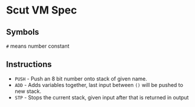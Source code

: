 # Scut VM Spec

## Symbols

`#` means number constant

## Instructions

* `PUSH` - Push an 8 bit number onto stack of given name.
* `ADD` - Adds variables together, last input between `()` will be pushed to new stack.
* `STP` - Stops the current stack, given input after that is returned in output
